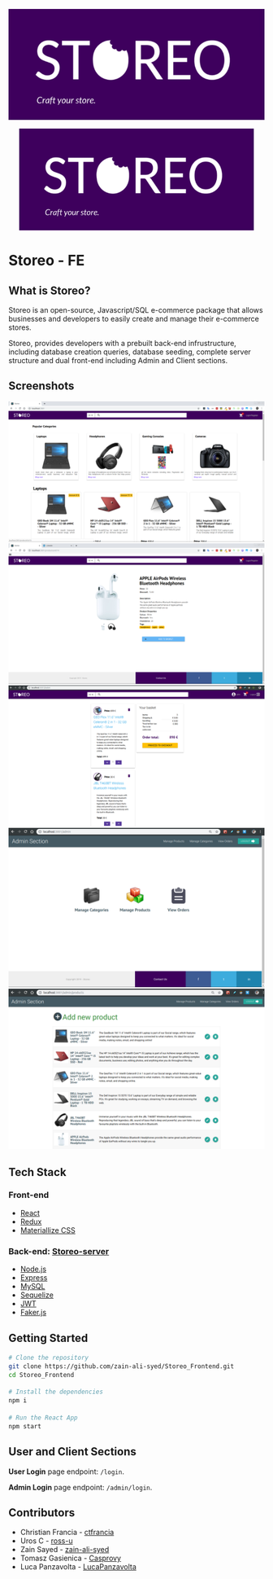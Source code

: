 <p>
  <img src="/images/storeo_logo.png">
</p>

<div align="center">
 <img width="auto" height="200" src="/images/storeo_logo.png" ></img>
</div>

# Storeo - FE


## What is Storeo?
Storeo is an open-source, Javascript/SQL e-commerce package that allows businesses and developers to easily create and manage their e-commerce stores.

Storeo, provides developers with a prebuilt back-end infrustructure, including database creation queries, database seeding, complete server structure and dual front-end including Admin and Client sections. 

## Screenshots
![Storeo Screenshots](/images/homepage.png)
![Storeo Screenshots](/images/headphones.png)
![Storeo Screenshots](/images/basket.png)
![Storeo Screenshots](/images/admin_section1.png)
![Storeo Screenshots](/images/admin_section3.png)

## Tech Stack

### Front-end
* [React](https://facebook.github.io/react-native/)
* [Redux](https://redux.js.org/)
* [Materiallize CSS](https://expo.io/)

### Back-end: [Storeo-server](https://github.com/ctfrancia/Storeo-server)
* [Node.js](https://nodejs.org/en/)
* [Express](https://expressjs.com/)
* [MySQL](https://www.mysql.com/)
* [Sequelize](http://docs.sequelizejs.com/)
* [JWT](https://jwt.io/) 
* [Faker.js](https://github.com/Marak/faker.js)



## Getting Started

```bash
# Clone the repository
git clone https://github.com/zain-ali-syed/Storeo_Frontend.git
cd Storeo_Frontend

# Install the dependencies
npm i

# Run the React App
npm start
```

## User and Client Sections

**User Login** page endpoint: `/login`.

**Admin Login** page endpoint: `/admin/login`.

## Contributors
* Christian Francia - [ctfrancia](https://github.com/ctfrancia)
* Uros C - [ross-u](https://github.com/ross-u)
* Zain Sayed - [zain-ali-syed](https://github.com/zain-ali-syed)
* Tomasz Gasienica - [Casprovy](https://github.com/Casprovy)
* Luca Panzavolta - [LucaPanzavolta](https://github.com/LucaPanzavolta)

